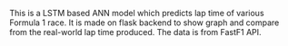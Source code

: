 This is a LSTM based ANN model which predicts lap time of various Formula 1 race. It is made on flask backend to show graph and compare from the real-world lap time produced. The data is from FastF1 API.    
